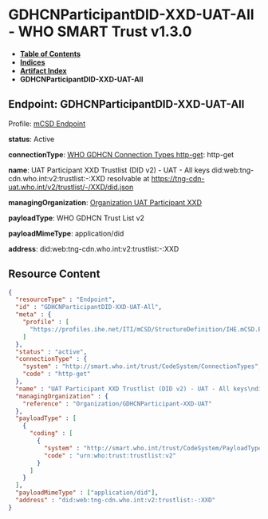 # GDHCNParticipantDID-XXD-UAT-All - WHO SMART Trust v1.3.0

* [**Table of Contents**](toc.md)
* [**Indices**](indices.md)
* [**Artifact Index**](artifacts.md)
* **GDHCNParticipantDID-XXD-UAT-All**

## Endpoint: GDHCNParticipantDID-XXD-UAT-All

Profile: [mCSD Endpoint](https://profiles.ihe.net/ITI/mCSD/4.0.0/StructureDefinition-IHE.mCSD.Endpoint.html)

**status**: Active

**connectionType**: [WHO GDHCN Connection Types http-get](CodeSystem-ConnectionTypes.md#ConnectionTypes-http-get): http-get

**name**: UAT Participant XXD Trustlist (DID v2) - UAT - All keys did:web:tng-cdn.who.int:v2:trustlist:-:XXD resolvable at https://tng-cdn-uat.who.int/v2/trustlist/-/XXD/did.json

**managingOrganization**: [Organization UAT Participant XXD](Organization-GDHCNParticipant-XXD-UAT.md)

**payloadType**: WHO GDHCN Trust List v2

**payloadMimeType**: application/did

**address**: did:web:tng-cdn.who.int:v2:trustlist:-:XXD



## Resource Content

```json
{
  "resourceType" : "Endpoint",
  "id" : "GDHCNParticipantDID-XXD-UAT-All",
  "meta" : {
    "profile" : [
      "https://profiles.ihe.net/ITI/mCSD/StructureDefinition/IHE.mCSD.Endpoint"
    ]
  },
  "status" : "active",
  "connectionType" : {
    "system" : "http://smart.who.int/trust/CodeSystem/ConnectionTypes",
    "code" : "http-get"
  },
  "name" : "UAT Participant XXD Trustlist (DID v2) - UAT - All keys\ndid:web:tng-cdn.who.int:v2:trustlist:-:XXD\nresolvable at https://tng-cdn-uat.who.int/v2/trustlist/-/XXD/did.json",
  "managingOrganization" : {
    "reference" : "Organization/GDHCNParticipant-XXD-UAT"
  },
  "payloadType" : [
    {
      "coding" : [
        {
          "system" : "http://smart.who.int/trust/CodeSystem/PayloadTypes",
          "code" : "urn:who:trust:trustlist:v2"
        }
      ]
    }
  ],
  "payloadMimeType" : ["application/did"],
  "address" : "did:web:tng-cdn.who.int:v2:trustlist:-:XXD"
}

```
